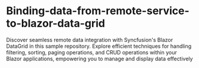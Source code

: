 # Binding-data-from-remote-service-to-blazor-data-grid
Discover seamless remote data integration with Syncfusion's Blazor DataGrid in this sample repository. Explore efficient techniques for handling filtering, sorting, paging operations, and CRUD operations within your Blazor applications, empowering you to manage and display data effectively
